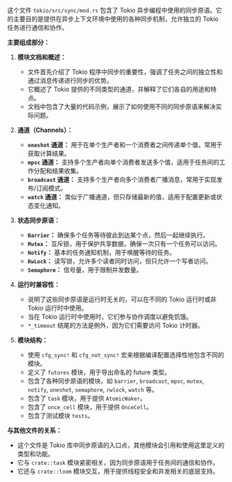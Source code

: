 这个文件 `tokio/src/sync/mod.rs` 包含了 Tokio 异步编程中使用的同步原语。它的主要目的是提供在异步上下文环境中使用的各种同步机制，允许独立的 Tokio 任务进行通信和协作。

**主要组成部分：**

1.  **模块文档和概述：**
    *   文件首先介绍了 Tokio 程序中同步的重要性，强调了任务之间的独立性和通过消息传递进行同步的优势。
    *   它概述了 Tokio 提供的不同类型的通道，并解释了它们各自的用途和特点。
    *   文档中包含了大量的代码示例，展示了如何使用不同的同步原语来解决实际问题。

2.  **通道（Channels）：**
    *   **`oneshot` 通道：** 用于在单个生产者和一个消费者之间传递单个值，常用于获取计算结果。
    *   **`mpsc` 通道：** 支持多个生产者向单个消费者发送多个值，适用于任务间的工作分配和结果收集。
    *   **`broadcast` 通道：** 支持多个生产者向多个消费者广播消息，常用于实现发布/订阅模式。
    *   **`watch` 通道：** 类似于广播通道，但只存储最新的值，适用于配置更新或状态变化通知。

3.  **状态同步原语：**
    *   **`Barrier`：** 确保多个任务等待彼此到达某个点，然后一起继续执行。
    *   **`Mutex`：** 互斥锁，用于保护共享数据，确保一次只有一个任务可以访问。
    *   **`Notify`：** 基本的任务通知机制，用于唤醒等待的任务。
    *   **`RwLock`：** 读写锁，允许多个读者同时访问，但只允许一个写者访问。
    *   **`Semaphore`：** 信号量，用于限制并发数量。

4.  **运行时兼容性：**
    *   说明了这些同步原语是运行时无关的，可以在不同的 Tokio 运行时或非 Tokio 运行时中使用。
    *   当在 Tokio 运行时中使用时，它们参与协作调度以避免饥饿。
    *   `*_timeout` 结尾的方法是例外，因为它们需要访问 Tokio 计时器。

5.  **模块结构：**
    *   使用 `cfg_sync!` 和 `cfg_not_sync!` 宏来根据编译配置选择性地包含不同的模块。
    *   定义了 `futures` 模块，用于导出命名的 future 类型。
    *   包含了各种同步原语的模块，如 `barrier`, `broadcast`, `mpsc`, `mutex`, `notify`, `oneshot`, `semaphore`, `rwlock`, `watch` 等。
    *   包含了 `task` 模块，用于提供 `AtomicWaker`。
    *   包含了 `once_cell` 模块，用于提供 `OnceCell`。
    *   包含了测试模块 `tests`。

**与其他文件的关系：**

*   这个文件是 Tokio 库中同步原语的入口点，其他模块会引用和使用这里定义的类型和功能。
*   它与 `crate::task` 模块紧密相关，因为同步原语用于任务间的通信和协作。
*   它还与 `crate::loom` 模块交互，用于提供线程安全和并发相关的底层支持。
